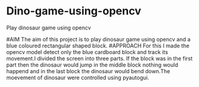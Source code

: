 # Dino-game-using-opencv
Play dinosaur game using opencv 

#AIM
The aim of this project is to play dinosaur game using opencv and a blue coloured rectangular shaped block.
#APPROACH
For this I made the opencv model detect only the blue cardboard block and track its movement.I divided the screen into three parts.
If the block was in the first part then the dinosaur would jump in the middle block nothing would happend and in the last block the dinosaur would bend down.The moevement of 
dinosaur were controlled using pyautogui.

